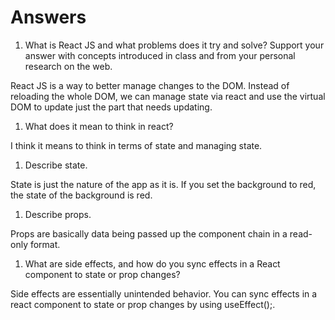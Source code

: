 # Answers

1. What is React JS and what problems does it try and solve? Support your answer with concepts introduced in class and from your personal research on the web.

React JS is a way to better manage changes to the DOM. Instead of reloading the whole DOM, we can manage state via react and use the virtual DOM to update just the part that needs updating. 

1. What does it mean to think in react?

I think it means to think in terms of state and managing state.

1. Describe state.

State is just the nature of the app as it is. If you set the background to red, the state of the background is red. 

1. Describe props.

Props are basically data being passed up the component chain in a read-only format. 

1. What are side effects, and how do you sync effects in a React component to state or prop changes?

Side effects are essentially unintended behavior. You can sync effects in a react component to state or prop changes by using useEffect();.